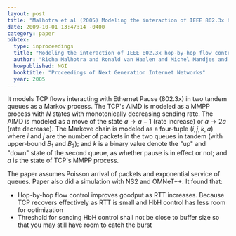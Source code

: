 ```yaml
---
layout: post
title: "Malhotra et al (2005) Modeling the interaction of IEEE 802.3x hop-by-hop flow control and TCP end-to-end flow control (NGI)"
date: 2009-10-01 13:47:14 -0400
category: paper
bibtex:
  type: inproceedings
  title: "Modeling the interaction of IEEE 802.3x hop-by-hop flow control and TCP end-to-end flow control"
  author: "Richa Malhotra and Ronald van Haalen and Michel Mandjes and Rudesindo Núñez-Queija"
  howpublished: NGI
  booktitle: "Proceedings of Next Generation Internet Networks"
  year: 2005  
---
```

It models TCP flows interacting with Ethernet Pause (802.3x) in two tandem queues as a Markov process. The TCP's AIMD is modeled as a MMPP process with $N$ states with monotonically decreasing sending rate. The AIMD is modeled as a move of the state $a\to a-1$ (rate increase) or $a\to 2a$ (rate decrease). The Markove chain is modeled as a four-tuple $(i,j,k,a)$ where $i$ and $j$ are the number of packets in the two queues in tandem (with upper-bound $B_1$ and $B_2$); and $k$ is a binary value denote the "up" and "down" state of the second queue, as whether pause is in effect or not; and $a$ is the state of TCP's MMPP process.

The paper assumes Poisson arrival of packets and exponential service of queues. Paper also did a simulation with NS2 and OMNeT++. It found that:

  - Hop-by-hop flow control improves goodput as RTT increases. Because TCP recovers effectively as RTT is small and HbH control has less room for optimization
  - Threshold for sending HbH control shall not be close to buffer size so that you may still have room to catch the burst

